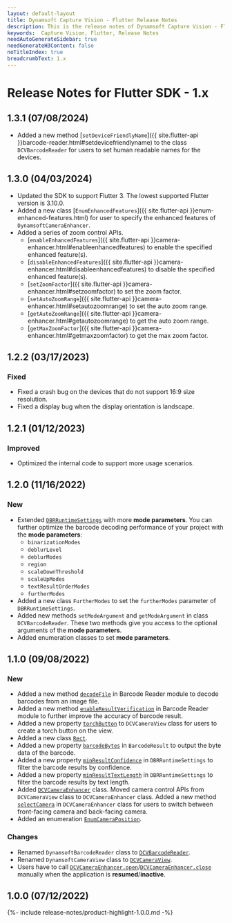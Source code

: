 ```yaml
---
layout: default-layout
title: Dynamsoft Capture Vision - Flutter Release Notes
description: This is the release notes of Dynamsoft Capture Vision - Flutter Edition.
keywords:  Capture Vision, Flutter, Release Notes
needAutoGenerateSidebar: true
needGenerateH3Content: false
noTitleIndex: true
breadcrumbText: 1.x
---
```


# Release Notes for Flutter SDK - 1.x

## 1.3.1 (07/08/2024)

- Added a new method [`setDeviceFriendlyName`]({{ site.flutter-api }}barcode-reader.html#setdevicefriendlyname) to the class `DCVBarcodeReader` for users to set human readable names for the devices.

## 1.3.0 (04/03/2024)

- Updated the SDK to support Flutter 3. The lowest supported Flutter version is 3.10.0.
- Added a new class [`EnumEnhancedFeatures`]({{ site.flutter-api }}enum-enhanced-features.html) for user to specify the enhanced features of `DynamsoftCameraEnhancer`.
- Added a series of zoom control APIs.
  - [`enableEnhancedFeatures`]({{ site.flutter-api }}camera-enhancer.html#enableenhancedfeatures) to enable the specified enhanced feature(s).
  - [`disableEnhancedFeatures`]({{ site.flutter-api }}camera-enhancer.html#disableenhancedfeatures) to disable the specified enhanced feature(s).
  - [`setZoomFactor`]({{ site.flutter-api }}camera-enhancer.html#setzoomfactor) to set the zoom factor.
  - [`setAutoZoomRange`]({{ site.flutter-api }}camera-enhancer.html#setautozoomrange) to set the auto zoom range.
  - [`getAutoZoomRange`]({{ site.flutter-api }}camera-enhancer.html#getautozoomrange) to get the auto zoom range.
  - [`getMaxZoomFactor`]({{ site.flutter-api }}camera-enhancer.html#getmaxzoomfactor) to get the max zoom factor.

## 1.2.2 (03/17/2023)

### Fixed

- Fixed a crash bug on the devices that do not support 16:9 size resolution.
- Fixed a display bug when the display orientation is landscape.

## 1.2.1 (01/12/2023)

### Improved

* Optimized the internal code to support more usage scenarios.

## 1.2.0 (11/16/2022)

### New

* Extended [`DBRRuntimeSettings`](../api-reference/class-dbr-runtime-settings.md) with more **mode parameters**. You can further optimize the barcode decoding performance of your project with the **mode parameters**:
  * `binarizationModes`
  * `deblurLevel`
  * `deblurModes`
  * `region`
  * `scaleDownThreshold`
  * `scaleUpModes`
  * `textResultOrderModes`
  * `furtherModes`
* Added a new class `FurtherModes` to set the `furtherModes` parameter of `DBRRuntimeSettings`.
* Added new methods `setModeArgument` and `getModeArgument` in class `DCVBarcodeReader`. These two methods give you access to the optional arguments of the **mode parameters**.
* Added enumeration classes to set **mode parameters**.

## 1.1.0 (09/08/2022)

### New

- Added a new method [`decodeFile`](../api-reference/barcode-reader.md#decodefile) in Barcode Reader module to decode barcodes from an image file.
- Added a new method [`enableResultVerification`](../api-reference/barcode-reader.md#enableresultverification) in Barcode Reader module to further improve the accuracy of barcode result.
- Added a new property [`torchButton`](../api-reference/camera-view.md#torchbutton) to `DCVCameraView` class for users to create a torch button on the view.
- Added a new class [`Rect`](../api-reference/class-rect.md).
- Added a new property [`barcodeBytes`](../api-reference/class-barcode-result.md) in `BarcodeResult` to output the byte data of the barcode.
- Added a new property [`minResultConfidence`](../api-reference/class-dbr-runtime-settings.md) in `DBRRuntimeSettings` to filter the barcode results by confidence.
- Added a new property [`minResultTextLength`](../api-reference/class-dbr-runtime-settings.md) in `DBRRuntimeSettings` to filter the barcode results by text length.
- Added [`DCVCameraEnhancer`](../api-reference/camera-enhancer.md) class. Moved camera control APIs from `DCVCameraView` class to `DCVCameraEnhancer` class. Added a new method [`selectCamera`](../api-reference/camera-enhancer.md#selectcamera) in `DCVCameraEnhancer` class for users to switch between front-facing camera and back-facing camera.
- Added an enumeration [`EnumCameraPosition`](../api-reference/enum-camera-position.md).

### Changes

- Renamed `DynamsoftBarcodeReader` class to [`DCVBarcodeReader`](../api-reference/barcode-reader.md).
- Renamed `DynamsoftCameraView` class to [`DCVCameraView`](../api-reference/camera-view.md).
- Users have to call [`DCVCameraEnhancer.open`](../api-reference/camera-enhancer.md#open)/[`DCVCameraEnhancer.close`](../api-reference/camera-enhancer.md#close) manually when the application is **resumed**/**inactive**.

## 1.0.0 (07/12/2022)

{%- include release-notes/product-highlight-1.0.0.md -%}

